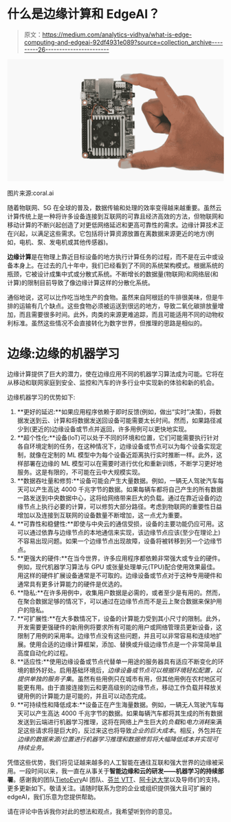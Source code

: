 # 什么是边缘计算和 EdgeAI？

> 原文：<https://medium.com/analytics-vidhya/what-is-edge-computing-and-edgeai-92df4931e089?source=collection_archive---------26----------------------->

![](img/9d9cb8fa1c94ede7a0087db84cf9fdb6.png)

图片来源:coral.ai

随着物联网、5G 在全球的普及，数据传输和处理的效率变得越来越重要。虽然云计算传统上是一种将许多设备连接到互联网的可靠且经济高效的方法，但物联网和移动计算的不断兴起创造了对更低网络延迟和更高可靠性的需求。边缘计算技术正在兴起，以满足这些需求。它包括将计算资源放置在离数据来源更近的地方(例如，电机、泵、发电机或其他传感器)。

**边缘计算**是在物理上靠近目标设备的地方执行计算任务的过程，而不是在云中或设备本身上。在过去的几十年中，我们已经看到了不同的系统架构模式。根据系统的瓶颈，它被设计成集中式或分散式系统。不断增长的数据量(物联网)和网络层(和计算)的限制目前导致了像边缘计算这样的分散化系统。

通俗地说，这可以比作吃当地生产的食物。虽然来自阿根廷的牛排很美味，但是牛排的运输有几个缺点。这些食物必须被运送到很远的地方，导致二氧化碳排放量增加，而且需要很多时间。此外，肉类的来源更难追踪，而且可能适用不同的动物权利标准。虽然这些情况不会直接转化为数字世界，但推理的思路是相似的。

# 边缘:边缘的机器学习

边缘计算提供了巨大的潜力，使在边缘应用不同的机器学习算法成为可能。它将在从移动和联网家庭到安全、监控和汽车的许多行业中实现新的体验和新的机会。

边缘机器学习的优势如下:

1.  **更好的延迟:**如果应用程序依赖于即时反馈(例如，做出“实时”决策)，将数据发送到云、计算和将数据发送回设备可能需要太长时间。然而，如果路径减少到(更近的)边缘设备或节点并返回，许多用例可以更快地实现。
2.  **超个性化:**设备(IoT)可以处于不同的环境和位置，它们可能需要执行针对各自环境定制的任务，在这种情况下，边缘设备或节点可以为每个设备实现定制，就像在定制的 ML 模型中为每个设备近距离执行实时推断一样。此外，这样部署在边缘的 ML 模型可以在需要时进行优化和重新训练，不断学习更好地服务。这是有限的，不可能在云中大规模实现。
3.  **数据吞吐量和修剪:**设备可能会产生大量数据。例如，一辆无人驾驶汽车每天可以产生高达 4000 千兆字节的数据。如果每辆车都将自己产生的所有数据一路发送到中央数据中心，这将给网络带来巨大的负载。通过在靠近设备的边缘节点上执行必要的计算，可以修剪大部分路径。考虑到物联网的重要性日益增加以及连接到互联网的设备数量不断增加，这一点尤为重要。
4.  **可靠性和稳健性:**即使与中央云的通信受损，设备的主要功能仍应可用。这可以通过依靠与边缘节点的本地通信来实现，该边缘节点应该(至少在理论上)不容易出现问题。如果一个边缘节点出现故障，设备将被转移到另一个边缘节点。
5.  **更强大的硬件:**在当今世界，许多应用程序都依赖非常强大或专业的硬件。例如，现代机器学习算法与 GPU 或张量处理单元(TPU)配合使用效果最佳。用这样的硬件扩展设备通常是不可取的。边缘设备或节点对于这种专用硬件和通常具有更多计算能力的硬件是优选的。
6.  **隐私:**在许多用例中，收集用户数据是必需的，或者至少是有用的。然而，在聚合数据足够的情况下，可以通过在边缘节点而不是云上聚合数据来保护用户的隐私。
7.  **可扩展性:**在大多数情况下，设备的计算能力受到其小尺寸的限制。此外，开发需要更强硬件的新用例将要求所有可能的用户或网络管理员更新设备，这限制了用例的采用率。边缘节点没有这些问题，并且可以非常容易和连续地扩展。使用合适的边缘计算框架，添加、替换或升级边缘节点是一个非常简单且高度自动化的过程。
8.  **适应性:**使用边缘设备或节点代替单一用途的服务器具有适应不断变化的环境的额外好处。启用基础环境后，*边缘设备或节点可以根据环境轻松配置，以提供单独的服务子集*。虽然有些用例只在城市有用，但其他用例在农村地区可能更有用。由于直接连接到云和更高级别的边缘节点，移动工作负载并释放关键用例的计算能力是可能的，并且可以动态完成。
9.  **可持续性和降低成本:**设备正在产生海量数据。例如，一辆无人驾驶汽车每天可以产生高达 4000 千兆字节的数据。如果每辆汽车都将其生成的所有数据发送到云端进行机器学习推理，这将在网络上产生巨大的*负载*和*电力消耗*来满足这些请求将是巨大的，反过来这也将导致*企业的巨大成本*。相反，外包并在*边缘的数据来源/位置进行机器学习推理和数据修剪将大幅降低成本并实现可持续业务。*

凭借这些优势，我们将见证越来越多的人工智能在通往互联和强大世界的边缘被采用。一段时间以来，我一直在从事关于**智能边缘和云的研发——机器学习的持续部署**。感谢我的团队[TietoEvry](https://www.tietoevry.com/)AI 团队、[芬兰 VTT](https://www.vttresearch.com/)、[阿卡达大学](https://www.arcada.fi/en)以及导师们的支持。更多更新如下。敬请关注。请随时联系为您的企业或组织提供强大且可扩展的 edgeAI，我们乐意为您提供帮助。

请在评论中告诉我你对此的想法和观点，我希望听到你的意见。